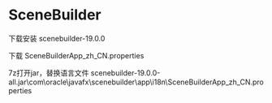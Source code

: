 # SceneBuilder

下载安装 scenebuilder-19.0.0

下载 SceneBuilderApp_zh_CN.properties

7z打开jar，替换语言文件
scenebuilder-19.0.0-all.jar\com\oracle\javafx\scenebuilder\app\i18n\SceneBuilderApp_zh_CN.properties

